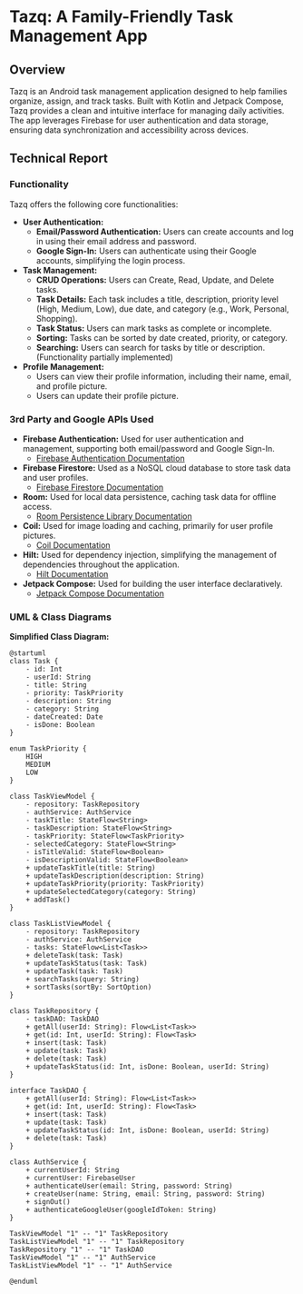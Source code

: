# Tazq: A Family-Friendly Task Management App

## Overview

Tazq is an Android task management application designed to help families organize, assign, and track tasks. Built with Kotlin and Jetpack Compose, Tazq provides a clean and intuitive interface for managing daily activities. The app leverages Firebase for user authentication and data storage, ensuring data synchronization and accessibility across devices.

## Technical Report

### Functionality

Tazq offers the following core functionalities:

*   **User Authentication:**
    *   **Email/Password Authentication:** Users can create accounts and log in using their email address and password.
    *   **Google Sign-In:** Users can authenticate using their Google accounts, simplifying the login process.
*   **Task Management:**
    *   **CRUD Operations:** Users can Create, Read, Update, and Delete tasks.
    *   **Task Details:** Each task includes a title, description, priority level (High, Medium, Low), due date, and category (e.g., Work, Personal, Shopping).
    *   **Task Status:** Users can mark tasks as complete or incomplete.
    *   **Sorting:** Tasks can be sorted by date created, priority, or category.
    *   **Searching:** Users can search for tasks by title or description. (Functionality partially implemented)
*   **Profile Management:**
    *   Users can view their profile information, including their name, email, and profile picture.
    *   Users can update their profile picture.

### 3rd Party and Google APIs Used

*   **Firebase Authentication:** Used for user authentication and management, supporting both email/password and Google Sign-In.
    *   [Firebase Authentication Documentation](https://firebase.google.com/docs/auth)
*   **Firebase Firestore:** Used as a NoSQL cloud database to store task data and user profiles.
    *   [Firebase Firestore Documentation](https://firebase.google.com/docs/firestore)
*   **Room:** Used for local data persistence, caching task data for offline access.
    *   [Room Persistence Library Documentation](https://developer.android.com/training/data-storage/room)
*   **Coil:** Used for image loading and caching, primarily for user profile pictures.
    *   [Coil Documentation](https://coil-kt.github.io/coil/)
*   **Hilt:** Used for dependency injection, simplifying the management of dependencies throughout the application.
    *   [Hilt Documentation](https://developer.android.com/training/dependency-injection/hilt-android)
*   **Jetpack Compose:** Used for building the user interface declaratively.
    *   [Jetpack Compose Documentation](https://developer.android.com/jetpack/compose)

### UML & Class Diagrams

**Simplified Class Diagram:**

```plantuml
@startuml
class Task {
    - id: Int
    - userId: String
    - title: String
    - priority: TaskPriority
    - description: String
    - category: String
    - dateCreated: Date
    - isDone: Boolean
}

enum TaskPriority {
    HIGH
    MEDIUM
    LOW
}

class TaskViewModel {
    - repository: TaskRepository
    - authService: AuthService
    - taskTitle: StateFlow<String>
    - taskDescription: StateFlow<String>
    - taskPriority: StateFlow<TaskPriority>
    - selectedCategory: StateFlow<String>
    - isTitleValid: StateFlow<Boolean>
    - isDescriptionValid: StateFlow<Boolean>
    + updateTaskTitle(title: String)
    + updateTaskDescription(description: String)
    + updateTaskPriority(priority: TaskPriority)
    + updateSelectedCategory(category: String)
    + addTask()
}

class TaskListViewModel {
    - repository: TaskRepository
    - authService: AuthService
    - tasks: StateFlow<List<Task>>
    + deleteTask(task: Task)
    + updateTaskStatus(task: Task)
    + updateTask(task: Task)
    + searchTasks(query: String)
    + sortTasks(sortBy: SortOption)
}

class TaskRepository {
    - taskDAO: TaskDAO
    + getAll(userId: String): Flow<List<Task>>
    + get(id: Int, userId: String): Flow<Task>
    + insert(task: Task)
    + update(task: Task)
    + delete(task: Task)
    + updateTaskStatus(id: Int, isDone: Boolean, userId: String)
}

interface TaskDAO {
    + getAll(userId: String): Flow<List<Task>>
    + get(id: Int, userId: String): Flow<Task>
    + insert(task: Task)
    + update(task: Task)
    + updateTaskStatus(id: Int, isDone: Boolean, userId: String)
    + delete(task: Task)
}

class AuthService {
    + currentUserId: String
    + currentUser: FirebaseUser
    + authenticateUser(email: String, password: String)
    + createUser(name: String, email: String, password: String)
    + signOut()
    + authenticateGoogleUser(googleIdToken: String)
}

TaskViewModel "1" -- "1" TaskRepository
TaskListViewModel "1" -- "1" TaskRepository
TaskRepository "1" -- "1" TaskDAO
TaskViewModel "1" -- "1" AuthService
TaskListViewModel "1" -- "1" AuthService

@enduml

